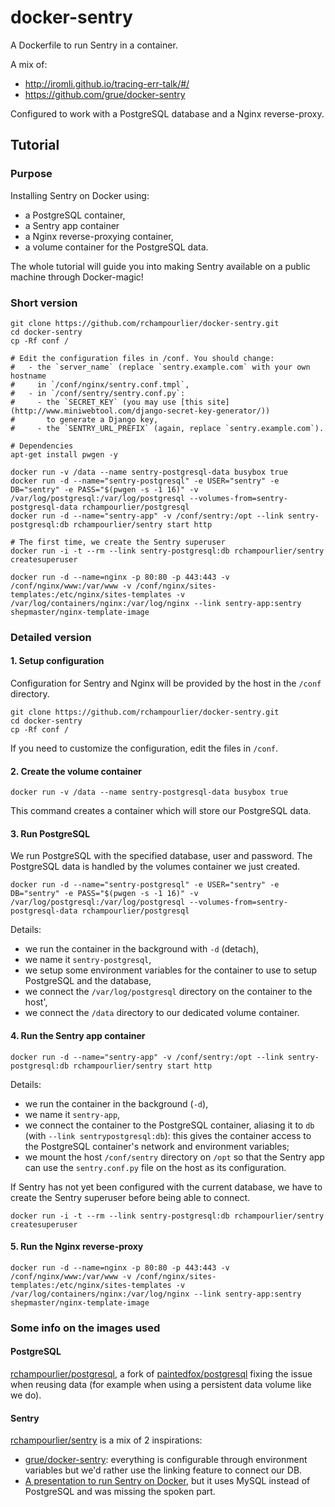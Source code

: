 # docker-sentry

A Dockerfile to run Sentry in a container.

A mix of:
- http://iromli.github.io/tracing-err-talk/#/
- https://github.com/grue/docker-sentry

Configured to work with a PostgreSQL database and a Nginx reverse-proxy.

## Tutorial

### Purpose

Installing Sentry on Docker using:

- a PostgreSQL container,
- a Sentry app container
- a Nginx reverse-proxying container,
- a volume container for the PostgreSQL data.

The whole tutorial will guide you into making Sentry available on a public
machine through Docker-magic!


### Short version

```
git clone https://github.com/rchampourlier/docker-sentry.git
cd docker-sentry
cp -Rf conf /

# Edit the configuration files in /conf. You should change:
#   - the `server_name` (replace `sentry.example.com` with your own hostname
#     in `/conf/nginx/sentry.conf.tmpl`,
#   - in `/conf/sentry/sentry.conf.py`:
#     - the `SECRET_KEY` (you may use [this site](http://www.miniwebtool.com/django-secret-key-generator/))
#       to generate a Django key,
#     - the `SENTRY_URL_PREFIX` (again, replace `sentry.example.com`).

# Dependencies
apt-get install pwgen -y

docker run -v /data --name sentry-postgresql-data busybox true
docker run -d --name="sentry-postgresql" -e USER="sentry" -e DB="sentry" -e PASS="$(pwgen -s -1 16)" -v /var/log/postgresql:/var/log/postgresql --volumes-from=sentry-postgresql-data rchampourlier/postgresql
docker run -d --name="sentry-app" -v /conf/sentry:/opt --link sentry-postgresql:db rchampourlier/sentry start http

# The first time, we create the Sentry superuser
docker run -i -t --rm --link sentry-postgresql:db rchampourlier/sentry createsuperuser

docker run -d --name=nginx -p 80:80 -p 443:443 -v /conf/nginx/www:/var/www -v /conf/nginx/sites-templates:/etc/nginx/sites-templates -v /var/log/containers/nginx:/var/log/nginx --link sentry-app:sentry shepmaster/nginx-template-image
```


### Detailed version


#### 1. Setup configuration

Configuration for Sentry and Nginx will be provided by the host in the
`/conf` directory.

```
git clone https://github.com/rchampourlier/docker-sentry.git
cd docker-sentry
cp -Rf conf /
```

If you need to customize the configuration, edit the files in `/conf`.


#### 2. Create the volume container

```
docker run -v /data --name sentry-postgresql-data busybox true
```

This command creates a container which will store our PostgreSQL data.


#### 3. Run PostgreSQL

We run PostgreSQL with the specified database, user and password. The
PostgreSQL data is handled by the volumes container we just created.

```
docker run -d --name="sentry-postgresql" -e USER="sentry" -e DB="sentry" -e PASS="$(pwgen -s -1 16)" -v /var/log/postgresql:/var/log/postgresql --volumes-from=sentry-postgresql-data rchampourlier/postgresql
```

Details:

- we run the container in the background with `-d` (detach),
- we name it `sentry-postgresql`,
- we setup some environment variables for the container to use to setup
  PostgreSQL and the database,
- we connect the `/var/log/postgresql` directory on the container to the host',
- we connect the `/data` directory to our dedicated volume container.


#### 4. Run the Sentry app container

```
docker run -d --name="sentry-app" -v /conf/sentry:/opt --link sentry-postgresql:db rchampourlier/sentry start http
```

Details:

- we run the container in the background (`-d`),
- we name it `sentry-app`,
- we connect the container to the PostgreSQL container, aliasing it to `db`
  (with `--link sentrypostgresql:db`): this gives the container access to
  the PostgreSQL container's network and environment variables;
- we mount the host `/conf/sentry` directory on `/opt` so that the Sentry
  app can use the `sentry.conf.py` file on the host as its configuration.


If Sentry has not yet been configured with the current database, we have to
create the Sentry superuser before being able to connect.

```
docker run -i -t --rm --link sentry-postgresql:db rchampourlier/sentry createsuperuser
```


#### 5. Run the Nginx reverse-proxy

```
docker run -d --name=nginx -p 80:80 -p 443:443 -v /conf/nginx/www:/var/www -v /conf/nginx/sites-templates:/etc/nginx/sites-templates -v /var/log/containers/nginx:/var/log/nginx --link sentry-app:sentry shepmaster/nginx-template-image
```

### Some info on the images used

#### PostgreSQL

[rchampourlier/postgresql](https://index.docker.io/u/rchampourlier/postgresql/), a fork of [paintedfox/postgresql](https://index.docker.io/u/paintedfox/postgresql) fixing the issue when reusing data (for example when using a persistent data volume like we do).

#### Sentry

[rchampourlier/sentry](https://index.docker.io/u/rchampourlier/sentry/) is a mix of 2 inspirations:

- [grue/docker-sentry](https://index.docker.io/u/grue/docker-sentry/): everything is configurable through environment variables but we'd rather use the linking feature to connect our DB.
- [A presentation to run Sentry on Docker](iromli.github.io/tracing-err-talk/#/38), but it uses MySQL instead of PostgreSQL and was missing the spoken part.
